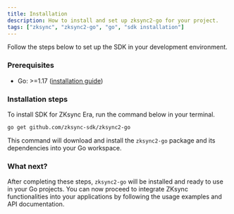 ```yaml
---
title: Installation
description: How to install and set up zksync2-go for your project.
tags: ["zksync", "zksync2-go", "go", "sdk installation"]
---
```


Follow the steps below to set up the SDK in your development environment.

### Prerequisites

- Go: >=1.17 ([installation guide](https://go.dev/dl/))

### Installation steps

   To install SDK for ZKsync Era, run the command below in your terminal.

   ```shell
   go get github.com/zksync-sdk/zksync2-go
   ```

   This command will download and install the `zksync2-go` package and its dependencies into your Go workspace.

### What next?

After completing these steps, `zksync2-go` will be installed and ready to use in your Go projects. You can now proceed
to integrate ZKsync functionalities into your applications by following the usage examples and API documentation.
